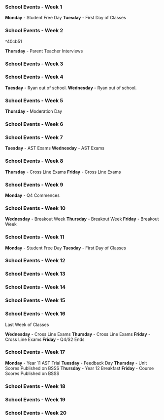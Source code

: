 ### School Events - Week 1
**Monday** - Student Free Day
**Tuesday** - First Day of Classes

### School Events - Week 2

^40cb51

**Thursday** - Parent Teacher Interviews

### School Events - Week 3

### School Events - Week 4
**Tuesday** - Ryan out of school.
**Wednesday** - Ryan out of school.

### School Events - Week 5
**Thursday** - Moderation Day

### School Events - Week 6

### School Events - Week 7
**Tuesday** - AST Exams
**Wednesday** - AST Exams

### School Events - Week 8
**Thursday** - Cross Line Exams
**Friday** - Cross Line Exams

### School Events - Week 9
**Monday** - Q4 Commences

### School Events - Week 10

**Wednesday** - Breakout Week
**Thursday** - Breakout Week
**Friday** - Breakout Week

### School Events - Week 11
**Monday** - Student Free Day
**Tuesday** - First Day of Classes

### School Events - Week 12

### School Events - Week 13

### School Events - Week 14

### School Events - Week 15

### School Events - Week 16
Last Week of Classes

**Wednesday** - Cross Line Exams
**Thursday** - Cross Line Exams
**Friday** - Cross Line Exams
**Friday** - Q4/S2 Ends

### School Events - Week 17
**Monday** - Year 11 AST Trial
**Tuesday** - Feedback Day
**Thursday** - Unit Scores Published on BSSS
**Thursday** - Year 12 Breakfast
**Friday** - Course Scores Published on BSSS

### School Events - Week 18

### School Events - Week 19

### School Events - Week 20
